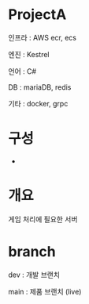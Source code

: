 # ProjectA
인프라 : AWS ecr, ecs

엔진 : Kestrel

언어 : C#

DB : mariaDB, redis

기타 : docker, grpc


# 구성
- 


# 개요
게임 처리에 필요한 서버 


# branch
dev : 개발 브랜치

main : 제품 브랜치 (live)

